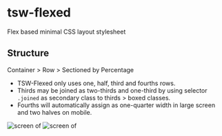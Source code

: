 # tsw-flexed
Flex based minimal CSS layout stylesheet

## Structure
Container > Row > Sectioned by Percentage

- TSW-Flexed only uses one, half, third and fourths rows.
- Thirds may be joined as two-thirds and one-third by using selector `.joined` as secondary class to thirds > boxed classes.
- Fourths will automatically assign as one-quarter width in large screen and two halves on mobile.


![screen of](https://tswdev.com/public/imgs/flexed-screenshot.png)
![screen of](https://tswdev.com/public/imgs/tsw-flexed-screenwide.png)

